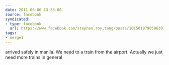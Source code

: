 ```yaml
---
date: 2011-06-06 13:33:00
source: facebook
syndicated:
- type: facebook
  url: https://www.facebook.com/stephen.roy.tang/posts/10150197905963912
tags:
- merge1
---
```


arrived safely in manila. We need to a train from the airport. Actually we just need more trains in general